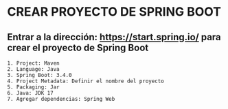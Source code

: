 # CREAR PROYECTO DE SPRING BOOT
## Entrar a la dirección: https://start.spring.io/ para crear el proyecto de Spring Boot
	1. Project: Maven
	2. Language: Java
	3. Spring Boot: 3.4.0
	4. Project Metadata: Definir el nombre del proyecto
	5. Packaging: Jar
	6. Java: JDK 17
	7. Agregar dependencias: Spring Web
